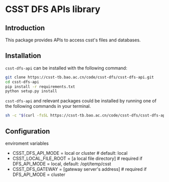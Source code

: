 # CSST DFS APIs library

## Introduction

This package provides APIs to access csst's files and databases.

## Installation

`csst-dfs-api` can be installed with the following command:

```bash
git clone https://csst-tb.bao.ac.cn/code/csst-dfs/csst-dfs-api.git
cd csst-dfs-api
pip install -r requirements.txt
python setup.py install
```

`csst-dfs-api` and relevant packages could be installed by running one of the following commands in your terminal.

```bash
sh -c "$(curl -fsSL https://csst-tb.bao.ac.cn/code/csst-dfs/csst-dfs-api/-/raw/master/tools/csst-dfs-api-install.sh?inline=false)"
```

## Configuration

enviroment variables

- CSST_DFS_API_MODE = local or cluster               # default: local
- CSST_LOCAL_FILE_ROOT = [a local file directory]    # required if DFS_API_MODE = local,  default: /opt/temp/csst
- CSST_DFS_GATEWAY = [gateway server's address]      # required if DFS_API_MODE = cluster
